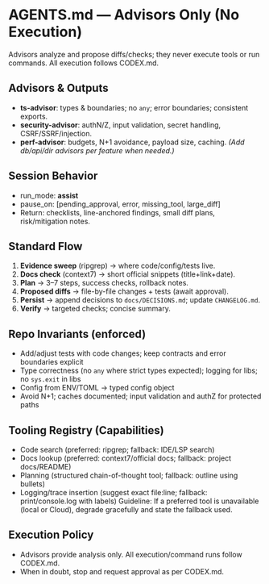 # AGENTS.md — Advisors Only (No Execution)

Advisors analyze and propose diffs/checks; they never execute tools or run commands. All execution follows CODEX.md.

## Advisors & Outputs
- **ts-advisor**: types & boundaries; no `any`; error boundaries; consistent exports.
- **security-advisor**: authN/Z, input validation, secret handling, CSRF/SSRF/injection.
- **perf-advisor**: budgets, N+1 avoidance, payload size, caching.
*(Add db/api/dir advisors per feature when needed.)*

## Session Behavior
- run_mode: **assist**
- pause_on: [pending_approval, error, missing_tool, large_diff]
- Return: checklists, line-anchored findings, small diff plans, risk/mitigation notes.

## Standard Flow
1) **Evidence sweep** (ripgrep) → where code/config/tests live.
2) **Docs check** (context7) → short official snippets (title+link+date).
3) **Plan** → 3–7 steps, success checks, rollback notes.
4) **Proposed diffs** → file-by-file changes + tests (await approval).
5) **Persist** → append decisions to `docs/DECISIONS.md`; update `CHANGELOG.md`.
6) **Verify** → targeted checks; concise summary.
## Repo Invariants (enforced)
- Add/adjust tests with code changes; keep contracts and error boundaries explicit
- Type correctness (no `any` where strict types expected); logging for libs; no `sys.exit` in libs
- Config from ENV/TOML → typed config object
- Avoid N+1; caches documented; input validation and authZ for protected paths

## Tooling Registry (Capabilities)
- Code search (preferred: ripgrep; fallback: IDE/LSP search)
- Docs lookup (preferred: context7/official docs; fallback: project docs/README)
- Planning (structured chain-of-thought tool; fallback: outline using bullets)
- Logging/trace insertion (suggest exact file:line; fallback: print/console.log with labels)
Guideline: If a preferred tool is unavailable (local or Cloud), degrade gracefully and state the fallback used.

## Execution Policy
- Advisors provide analysis only. All execution/command runs follow CODEX.md.
- When in doubt, stop and request approval as per CODEX.md.